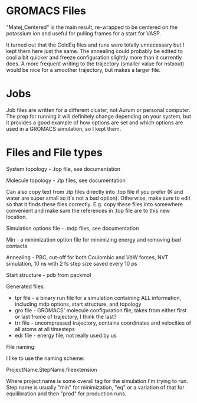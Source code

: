 # GROMACS Files

"Matej_Centered" is the main result, re-wrapped to be centered on the potassium ion and useful for pulling frames for a start for VASP. 

It turned out that the ColdEq files and runs were totally unnecessary but I kept them here just the same. The annealing could probably be edited to cool a bit quicker and freeze configuration slightly more than it currently does. A more frequent writing to the trajectory (smaller value for nstxout) would be nice for a smoother trajectory, but makes a larger file.

# Jobs

Job files are written for a different cluster, not Aurum or personal computer. The prep for running it will definitely change depending on your system, but it provides a good example of how options are set and which options are used in a GROMACS simulation, so I kept them. 

# Files and File types

System topology - .top file, see documentation

Molecule topology - .itp files, see documentation

Can also copy text from .itp files directly into .top file if you prefer (K and water are super small so it's not a bad option). Otherwise, make sure to edit so that it finds these files correctly. E.g. copy these files into somewhere convenient and make sure the references in .top file are to this new location.

Simulation options file - .mdp files, see documentation

Min - a minimization option file for minimizing energy and removing bad contacts

Annealing - PBC, cut-off for both Coulombic and VdW forces, NVT simulation, 10 ns with 2 fs step size saved every 10 ps

Start structure - pdb from packmol

Generated files:

* tpr file - a binary run file for a simulation containing ALL information, including mdp options, start structure, and topology
* gro file - GROMACS' molecule configuration file, takes from either first or last frome of trajectory, I think the last?
* trr file - uncompressed trajectory, contains coordinates and velocities of all atoms at all timesteps
* edr file - energy file, not really used by us

File naming:

I like to use the naming scheme:

ProjectName.StepName.fileextension

Where project name is some overall tag for the simulation I'm trying to run. Step name is usually "min" for minimization, "eq" or a variation of that for equilibration and then "prod" for production runs.
